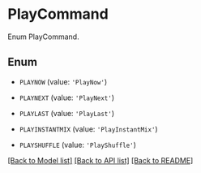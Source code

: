 # PlayCommand

Enum PlayCommand.

## Enum

* `PLAYNOW` (value: `'PlayNow'`)

* `PLAYNEXT` (value: `'PlayNext'`)

* `PLAYLAST` (value: `'PlayLast'`)

* `PLAYINSTANTMIX` (value: `'PlayInstantMix'`)

* `PLAYSHUFFLE` (value: `'PlayShuffle'`)

[[Back to Model list]](../README.md#documentation-for-models) [[Back to API list]](../README.md#documentation-for-api-endpoints) [[Back to README]](../README.md)


